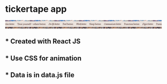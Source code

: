 # tickertape app

<img align="center"  src="https://raw.githubusercontent.com/juanluissv/tickertape/master/src/ticker.png"/>

<h2>* Created with React JS </h2>

<h2>* Use CSS for animation </h2>

<h2>* Data is in data.js file </h2>

